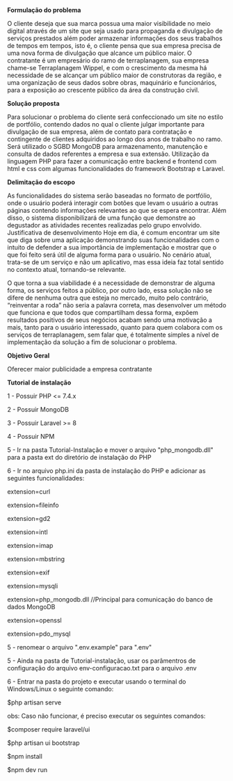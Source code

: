 
<b>Formulação do problema</b>

O cliente deseja que sua marca possua uma maior visibilidade no meio digital através
de um site que seja usado para propaganda e divulgação de serviços prestados além poder
armazenar informações dos seus trabalhos de tempos em tempos, isto é, o cliente pensa que
sua empresa precisa de uma nova forma de divulgação que alcance um público maior.
O contratante é um empresário do ramo de terraplanagem, sua empresa chame-se
Terraplanagem Wippel, e com o crescimento da mesma há necessidade de se alcançar um
público maior de construtoras da região, e uma organização de seus dados sobre obras,
maquinário e funcionários, para a exposição ao crescente público da área da construção civil.

<b>Solução proposta</b>

Para solucionar o problema do cliente será confeccionado um site no estilo de
portfólio, contendo dados no qual o cliente julgar importante para divulgação de sua empresa,
além de contato para contratação e contingente de clientes adquiridos ao longo dos anos de
trabalho no ramo.
Será utilizado o SGBD MongoDB para armazenamento, manutenção e consulta de dados
referentes a empresa e sua extensão. Utilização da linguagem PHP para fazer a comunicação
entre backend e frontend com html e css com algumas funcionalidades do framework
Bootstrap e Laravel.

<b>Delimitação do escopo</b>

As funcionalidades do sistema serão baseadas no formato de portfólio, onde o usuário
poderá interagir com botões que levam o usuário a outras páginas contendo informações
relevantes ao que se espera encontrar. Além disso, o sistema disponibilizará de uma função
que demonstre ao degustador as atividades recentes realizadas pelo grupo envolvido.
Justificativa de desenvolvimento
Hoje em dia, é comum encontrar um site que diga sobre uma aplicação demonstrando
suas funcionalidades com o intuito de defender a sua importância de implementação e
mostrar que o que foi feito será útil de alguma forma para o usuário. No cenário atual, trata-se
de um serviço e não um aplicativo, mas essa ideia faz total sentido no contexto atual,
tornando-se relevante.

O que torna a sua viabilidade é a necessidade de demonstrar de alguma forma, os
serviços feitos a público, por outro lado, essa solução não se difere de nenhuma outra que
esteja no mercado, muito pelo contrário, “reinventar a roda” não seria a palavra correta, mas
desenvolver um método que funciona e que todos que compartilham dessa forma, expõem
resultados positivos de seus negócios acabam sendo uma motivação a mais, tanto para o
usuário interessado, quanto para quem colabora com os serviços de terraplanagem, sem falar
que, é totalmente simples a nível de implementação da solução a fim de solucionar o
problema.

<b>Objetivo Geral</b>

Oferecer maior publicidade a empresa contratante


<b>Tutorial de instalação</b>

<p>1 - Possuir PHP <= 7.4.x</p>
<p>2 - Possuir MongoDB</p>
<p>3 - Possuir Laravel >= 8</p>
<p>4 - Possuir NPM</p>
<p>5 - Ir na pasta Tutorial-Instalação e mover o arquivo "php_mongodb.dll" para a pasta ext do diretório de instalação do PHP</p>
<p>6 - Ir no arquivo php.ini da pasta de instalação do PHP e adicionar as seguintes funcionalidades:</p>

<p>extension=curl</p>
<p>extension=fileinfo</p>
<p>extension=gd2</p>
<p>extension=intl</p>
<p>extension=imap</p>
<p>extension=mbstring</p>
<p>extension=exif</p>
<p>extension=mysqli</p>
<p>extension=php_mongodb.dll //Principal para comunicação do banco de dados MongoDB</p>
<p>extension=openssl</p>
<p>extension=pdo_mysql</p>

<p>5 - renomear o arquivo ".env.example" para ".env"</p>

<p>5 - Ainda na pasta de Tutorial-instalação, usar os parâmentros de configuração do arquivo env-configuracao.txt para o arquivo .env</p>

<p>6 - Entrar na pasta do projeto e executar usando o terminal do Windows/Linux o seguinte comando:</p>
<p>$php artisan serve</p>

<p>obs: Caso não funcionar, é preciso executar os seguintes comandos:</p>

<p>$composer require laravel/ui</p>
<p>$php artisan ui bootstrap</p>
<p>$npm install</p>
<p>$npm dev run</p>
